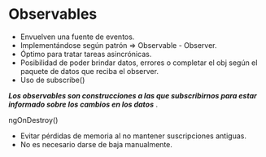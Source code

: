 # Observables

* Envuelven una fuente de eventos.
* Implementándose según patrón => Observable - Observer.
* Óptimo para tratar tareas asincrónicas.
* Posibilidad de poder brindar datos, errores o completar el obj según el paquete de datos que reciba el observer.
* Uso de subscribe()

***Los observables son construcciones a las que subscribirnos para estar informado sobre los cambios en los datos*** .

ngOnDestroy()

* Evitar pérdidas de memoria al no mantener suscripciones antiguas.
* No es necesario darse de baja manualmente.
